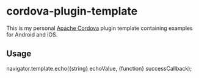 ﻿# cordova-plugin-template

This is my personal [Apache Cordova](https://cordova.apache.org) plugin template containing examples for Android and iOS.

## Usage

navigator.template.echo({string} echoValue, {function} successCallback);
